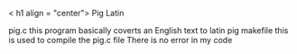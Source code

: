 < h1 align = "center"> Pig Latin </h1>


pig.c this program basically coverts an English text to latin pig
makefile this is used to compile the pig.c file
There is no error in my code
